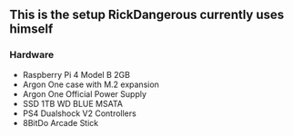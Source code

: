 ## This is the setup RickDangerous currently uses himself

### Hardware

- Raspberry Pi 4 Model B 2GB
- Argon One case with M.2 expansion
- Argon One Official Power Supply
- SSD 1TB WD BLUE MSATA
- PS4 Dualshock V2 Controllers
- 8BitDo Arcade Stick
